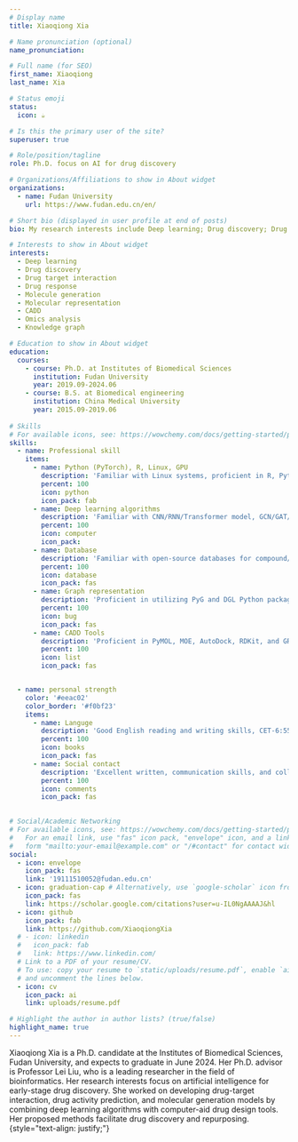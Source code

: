 ```yaml
---
# Display name
title: Xiaoqiong Xia

# Name pronunciation (optional)
name_pronunciation: 

# Full name (for SEO)
first_name: Xiaoqiong
last_name: Xia

# Status emoji
status:
  icon: ☕️

# Is this the primary user of the site?
superuser: true

# Role/position/tagline
role: Ph.D. focus on AI for drug discovery

# Organizations/Affiliations to show in About widget
organizations:
  - name: Fudan University
    url: https://www.fudan.edu.cn/en/

# Short bio (displayed in user profile at end of posts)
bio: My research interests include Deep learning; Drug discovery; Drug target interaction; Drug response; Molecule generation; Molecular representation; CADD; Omics analysis; Knowledge graph.

# Interests to show in About widget
interests:
  - Deep learning
  - Drug discovery
  - Drug target interaction
  - Drug response
  - Molecule generation
  - Molecular representation
  - CADD
  - Omics analysis
  - Knowledge graph

# Education to show in About widget
education:
  courses:
    - course: Ph.D. at Institutes of Biomedical Sciences
      institution: Fudan University
      year: 2019.09-2024.06
    - course: B.S. at Biomedical engineering
      institution: China Medical University
      year: 2015.09-2019.06
   
# Skills
# For available icons, see: https://wowchemy.com/docs/getting-started/page-builder/#icons
skills:
  - name: Professional skill
    items:
      - name: Python (PyTorch), R, Linux, GPU
        description: 'Familiar with Linux systems, proficient in R, Python, and PyTorch framework to build, train, and test models and GPU acceleration.'
        percent: 100
        icon: python
        icon_pack: fab
      - name: Deep learning algorithms
        description: 'Familiar with CNN/RNN/Transformer model, GCN/GAT/EGNN model and diffusion model'
        percent: 100
        icon: computer
        icon_pack: 
      - name: Database
        description: 'Familiar with open-source databases for compound/gene/protein/perturbation expression profiles and omics data analysis processes'
        percent: 100
        icon: database
        icon_pack: fas
      - name: Graph representation
        description: 'Proficient in utilizing PyG and DGL Python packages for graph representation'
        percent: 100
        icon: bug
        icon_pack: fas
      - name: CADD Tools
        description: 'Proficient in PyMOL, MOE, AutoDock, RDKit, and GROMACS for molecular docking and molecular dynamics simulation'
        percent: 100
        icon: list
        icon_pack: fas


  - name: personal strength
    color: '#eeac02'
    color_border: '#f0bf23'
    items:
      - name: Languge
        description: 'Good English reading and writing skills, CET-6:558'
        percent: 100
        icon: books
        icon_pack: fas
      - name: Social contact
        description: 'Excellent written, communication skills, and collaborative ability'
        percent: 100
        icon: comments
        icon_pack: fas
      

# Social/Academic Networking
# For available icons, see: https://wowchemy.com/docs/getting-started/page-builder/#icons
#   For an email link, use "fas" icon pack, "envelope" icon, and a link in the
#   form "mailto:your-email@example.com" or "/#contact" for contact widget.
social:
  - icon: envelope
    icon_pack: fas
    link: '19111510052@fudan.edu.cn'
  - icon: graduation-cap # Alternatively, use `google-scholar` icon from `ai` icon pack
    icon_pack: fas
    link: https://scholar.google.com/citations?user=u-IL0NgAAAAJ&hl
  - icon: github
    icon_pack: fab
    link: https://github.com/XiaoqiongXia
  # - icon: linkedin
  #   icon_pack: fab
  #   link: https://www.linkedin.com/
  # Link to a PDF of your resume/CV.
  # To use: copy your resume to `static/uploads/resume.pdf`, enable `ai` icons in `params.yaml`,
  # and uncomment the lines below.
  - icon: cv
    icon_pack: ai
    link: uploads/resume.pdf

# Highlight the author in author lists? (true/false)
highlight_name: true
---
```


Xiaoqiong Xia is a Ph.D. candidate at the Institutes of Biomedical Sciences, Fudan University, and expects to graduate in June 2024. Her Ph.D. advisor is Professor Lei Liu, who is a leading researcher in the field of bioinformatics. Her research interests focus on artificial intelligence for early-stage drug discovery. She worked on developing drug-target interaction, drug activity prediction, and molecular generation models by combining deep learning algorithms with computer-aid drug design tools. Her proposed methods facilitate drug discovery and repurposing.
{style="text-align: justify;"}
